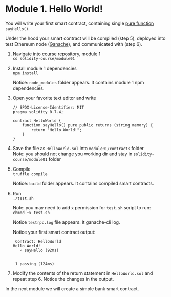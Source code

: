 # Module 1. Hello World!

You will write your first smart contract, containing single [pure function](https://en.wikipedia.org/wiki/Pure_function) ```sayHello()```.

Under the hood your smart contract will be compiled (step 5),
deployed into test Ethereum node ([Ganache](https://www.trufflesuite.com/ganache)), and communicated with (step 6).

1. Navigate into course repository, module 1  
    ```cd solidity-course/module01```
2. Install module 1 dependencies  
    ```npm install```  
    
    Notice: ```node_modules``` folder appears. It contains module 1 npm dependencies.
3. Open your favorite text editor and write  
    ```
    // SPDX-License-Identifier: MIT
    pragma solidity 0.7.4;
    
    contract HelloWorld {
        function sayHello() pure public returns (string memory) {
            return "Hello World!";
        }
    }
   ```
4. Save the file as ```HelloWorld.sol``` into ```module01/contracts``` folder  
    Note: you should not change you working dir and stay in ```solidity-course/module01``` folder
5. Compile  
    ```truffle compile```  
    
    Notice: ```build``` folder appears. It contains compiled smart contracts.
6. Run  
    ```./test.sh```  

    Note: you may need to add ```x``` permission for ```test.sh``` script to run:  
    ```chmod +x test.sh```

    Notice ```testrpc.log``` file appears. It ganache-cli log.

    Notice your first smart contract output:  
    ```
     Contract: HelloWorld
   Hello World!
       ✓ sayHello (92ms)
   
   
     1 passing (124ms)
   ```

7. Modify the contents of the return statement in ```HelloWorld.sol``` and repeat step 6.
Notice the changes in the output.

In the next module we will create a simple bank smart contract.
